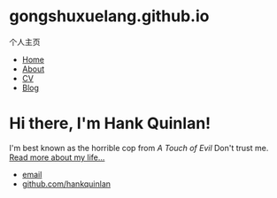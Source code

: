 # gongshuxuelang.github.io
个人主页

<!DOCTYPE html>
<html>
    <head>
        <title>Hank Quinlan, Horrible Cop</title>
    </head>
    <body>
        <nav>
            <ul>
                <li><a href="/">Home</a></li>
                <li><a href="/about">About</a></li>
                <li><a href="/cv">CV</a></li>
                <li><a href="/blog">Blog</a></li>
            </ul>
        </nav>
        <div class="container">
            <div class="blurb">
                <h1>Hi there, I'm Hank Quinlan!</h1>
                <p>I'm best known as the horrible cop from <em>A Touch of Evil</em> Don't trust me. <a href="/about">Read more about my life...</a></p>
            </div><!-- /.blurb -->
        </div><!-- /.container -->
        <footer>
            <ul>
                <li><a href="mailto:hankquinlanhub@gmail.com">email</a></li>
                <li><a href="https://github.com/hankquinlan">github.com/hankquinlan</a></li>
            </ul>
        </footer>
    </body>
</html>

